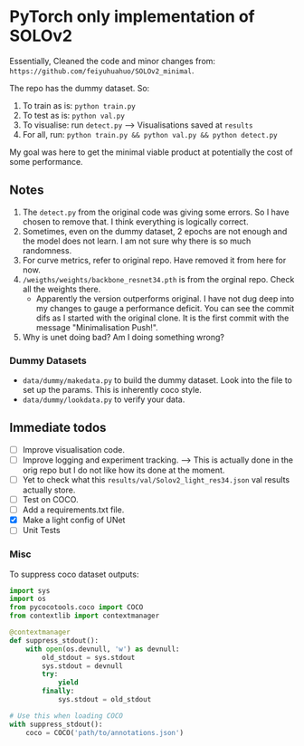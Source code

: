 # PyTorch only implementation of SOLOv2

Essentially, Cleaned the code and minor changes from: `https://github.com/feiyuhuahuo/SOLOv2_minimal`.

The repo has the dummy dataset. So:

1. To train as is: `python train.py`
2. To test as is: `python val.py`
3. To visualise: run `detect.py` --> Visualisations saved at `results`
4. For all, run: `python train.py && python val.py && python detect.py`

My goal was here to get the minimal viable product at potentially the cost of some performance. 

## Notes

1. The `detect.py` from the original code was giving some errors. So I have chosen to remove that. I think everything is logically correct.
2. Sometimes, even on the dummy dataset, 2 epochs are not enough and the model does not learn. I am not sure why there is so much randomness.
3. For curve metrics, refer to original repo. Have removed it from here for now.
4. `/weigths/weights/backbone_resnet34.pth` is from the orginal repo. Check all the weights there.
    - Apparently the version outperforms original. I have not dug deep into my changes to gauge a performance deficit. You can see the commit difs as I started with the original clone. It is the first commit with the message "Minimalisation Push!".
5. Why is unet doing bad? Am I doing something wrong?

### Dummy Datasets

- `data/dummy/makedata.py` to build the dummy dataset. Look into the file to set up the params. This is inherently coco style.
- `data/dummy/lookdata.py` to verify your data.

## Immediate todos

- [ ] Improve visualisation code.
- [ ] Improve logging and experiment tracking. --> This is actually done in the orig repo but I do not like how its done at the moment.
- [ ] Yet to check what this `results/val/Solov2_light_res34.json` val results actually store.
- [ ] Test on COCO.
- [ ] Add a requirements.txt file.
- [x] Make a light config of UNet
- [ ] Unit Tests

### Misc

To suppress coco dataset outputs:

```python
import sys
import os
from pycocotools.coco import COCO
from contextlib import contextmanager

@contextmanager
def suppress_stdout():
    with open(os.devnull, 'w') as devnull:
        old_stdout = sys.stdout
        sys.stdout = devnull
        try:
            yield
        finally:
            sys.stdout = old_stdout

# Use this when loading COCO
with suppress_stdout():
    coco = COCO('path/to/annotations.json')
```
